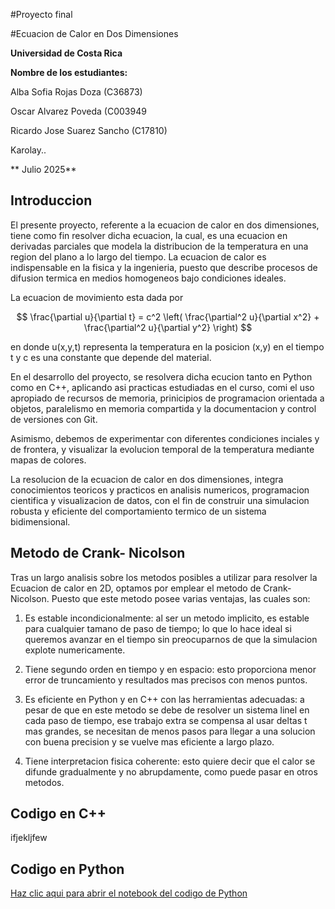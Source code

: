 #Proyecto final

#Ecuacion de Calor en Dos Dimensiones

**Universidad de Costa Rica**

**Nombre de los estudiantes:**

Alba Sofia Rojas Doza (C36873)

Oscar Alvarez Poveda (C003949 

Ricardo Jose Suarez Sancho (C17810)

Karolay..


** Julio 2025**


## Introduccion

El presente proyecto, referente a la ecuacion de calor en dos dimensiones, tiene como fin resolver dicha ecuacion, la cual, es una ecuacion en derivadas parciales que modela la distribucion de la temperatura en una region del plano a lo largo del tiempo. La ecuacion de calor es indispensable en la fisica y la ingenieria, puesto que describe procesos de difusion termica en medios homogeneos bajo condiciones ideales. 

La ecuacion de movimiento esta dada por 

$$ 
\frac{\partial u}{\partial t} = c^2 \left( \frac{\partial^2 u}{\partial x^2} + \frac{\partial^2 u}{\partial y^2} \right)
$$

en donde u(x,y,t) representa la temperatura en la posicion (x,y) en el tiempo t y c es una constante que depende del material. 

En el desarrollo del proyecto, se resolvera dicha ecucion tanto en Python como en C++, aplicando asi practicas estudiadas en el curso, comi el uso apropiado de recursos de memoria, prinicipios de programacion orientada a objetos, paralelismo en memoria compartida y la documentacion y control de versiones con Git. 

Asimismo, debemos de experimentar con diferentes condiciones inciales y de frontera, y visualizar la evolucion temporal de la temperatura mediante mapas de colores. 

La resolucion de la ecuacion de calor en dos dimensiones, integra conocimientos teoricos y practicos en analisis numericos, programacion cientifica y visualizacion de datos, con el fin de construir una simulacion robusta y eficiente del comportamiento termico de un sistema bidimensional. 


## Metodo de Crank- Nicolson

Tras un largo analisis sobre los metodos posibles a utilizar para resolver la Ecuacion de calor en 2D, optamos por emplear el metodo de Crank-Nicolson.
Puesto que este metodo posee varias ventajas, las cuales son:

1) Es estable incondicionalmente: al ser un metodo implicito, es estable para cualquier tamano de paso de tiempo; lo que lo hace ideal si queremos avanzar en el tiempo sin preocuparnos de que la simulacion explote numericamente. 

2) Tiene segundo orden en tiempo y en espacio: esto proporciona menor error de truncamiento y resultados mas precisos con menos puntos.

3) Es eficiente en Python y en C++ con las herramientas adecuadas: a pesar de que en  este metodo se debe de resolver un sistema linel en cada paso de tiempo, ese trabajo extra se compensa al usar deltas t mas grandes, se necesitan de menos pasos para llegar a una solucion con buena precision y se vuelve mas eficiente a largo plazo. 

4) Tiene interpretacion fisica coherente: esto quiere decir que el calor se difunde gradualmente y no abrupdamente, como puede pasar en otros metodos. 
  


## Codigo en C++

ifjekljfew

## Codigo en Python

[Haz clic aqui para abrir el notebook del codigo de Python](https://github.com/Sofido23/ecuacion-de-calor/blob/main/docs/codigo.py.ipynb) 

